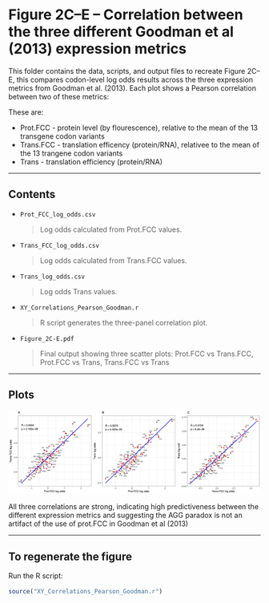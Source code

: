 # Figure 2C–E – Correlation between the three different Goodman et al (2013) expression metrics

This folder contains the data, scripts, and output files to recreate Figure 2C–E, this compares codon-level log odds results across the three expression metrics from Goodman et al. (2013). Each plot shows a Pearson correlation between two of these metrics:

These are:
- Prot.FCC - protein level (by flourescence), relative to the mean of the 13 transgene codon variants
- Trans.FCC - translation efficency (protein/RNA), relativee to the mean of the 13 trangene codon variants 
- Trans - translation efficiency (protein/RNA)
---

## Contents

- `Prot_FCC_log_odds.csv`  
  > Log odds calculated from Prot.FCC values.

- `Trans_FCC_log_odds.csv`  
  > Log odds calculated from Trans.FCC values.

- `Trans_log_odds.csv`  
  > Log odds Trans values.

- `XY_Correlations_Pearson_Goodman.r`  
  > R script generates the three-panel correlation plot.

- `Figure_2C-E.pdf`  
  > Final output showing three scatter plots:
    > Prot.FCC vs Trans.FCC,
    > Prot.FCC vs Trans,
    > Trans.FCC vs Trans

---

## Plots

![Figure 1](Figure_2C-E.png)

All three correlations are strong, indicating high predictiveness between the different expression metrics and suggesting the AGG paradox is not an artifact of the use of prot.FCC in Goodman et al (2013)

---

## To regenerate the figure

Run the R script:

```r
source("XY_Correlations_Pearson_Goodman.r")
